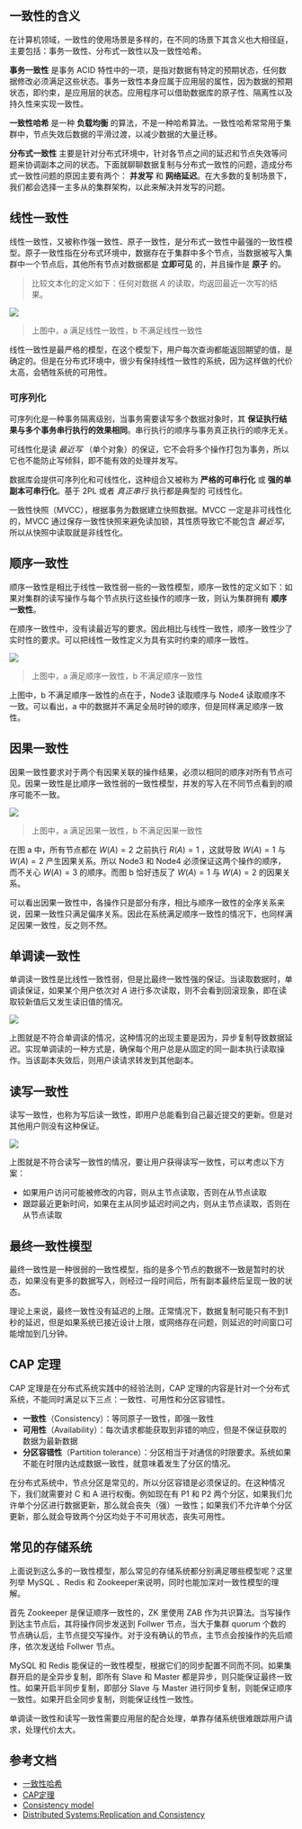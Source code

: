 
## 一致性的含义

在计算机领域，一致性的使用场景是多样的，在不同的场景下其含义也大相径庭，主要包括：事务一致性、分布式一致性以及一致性哈希。

**事务一致性** 是事务 ACID 特性中的一项，是指对数据有特定的预期状态，任何数据修改必须满足这些状态。事务一致性本身应属于应用层的属性，因为数据的预期状态，即约束，是应用层的状态。应用程序可以借助数据库的原子性、隔离性以及持久性来实现一致性。


**一致性哈希** 是一种 **负载均衡** 的算法，不是一种哈希算法。一致性哈希常常用于集群中，节点失效后数据的平滑过渡，以减少数据的大量迁移。


**分布式一致性** 主要是针对分布式环境中，针对各节点之间的延迟和节点失效等问题来协调副本之间的状态。下面就聊聊数据复制与分布式一致性的问题，造成分布式一致性问题的原因主要有两个： **并发写** 和 **网络延迟**。在大多数的复制场景下，我们都会选择一主多从的集群架构，以此来解决并发写的问题。

## 线性一致性

线性一致性，又被称作强一致性、原子一致性，是分布式一致性中最强的一致性模型。原子一致性指在分布式环境中，数据存在于集群中多个节点，当数据被写入集群中一个节点后，其他所有节点对数据都是 **立即可见** 的，并且操作是 **原子** 的。

> 比较文本化的定义如下：任何对数据 $A$ 的读取，均返回最近一次写的结果。

![](assists/2020-06-06-14-51-16.png)

> 上图中，a 满足线性一致性，b 不满足线性一致性

线性一致性是最严格的模型，在这个模型下，用户每次查询都能返回期望的值，是确定的。但是在分布式环境中，很少有保持线性一致性的系统，因为这样做的代价太高，会牺牲系统的可用性。

### 可序列化

可序列化是一种事务隔离级别，当事务需要读写多个数据对象时，其 **保证执行结果与多个事务串行执行的效果相同**。串行执行的顺序与事务真正执行的顺序无关。

可线性化是读 *最近写* （单个对象）的保证，它不会将多个操作打包为事务，所以它也不能防止写倾斜，即不能有效的处理并发写。

数据库会提供可序列化和可线性化，这种组合又被称为 **严格的可串行化** 或 **强的单副本可串行化**。基于 2PL 或者 *真正串行* 执行都是典型的 可线性化。

一致性快照（MVCC），根据事务为数据建立快照数据。MVCC 一定是非可线性化的，MVCC 通过保存一致性快照来避免读加锁，其性质导致它不能包含 *最近写*，所以从快照中读取就是非线性化。


## 顺序一致性

顺序一致性是相比于线性一致性弱一些的一致性模型，顺序一致性的定义如下：如果对集群的读写操作与每个节点执行这些操作的顺序一致，则认为集群拥有 **顺序一致性**。

在顺序一致性中，没有读最近写的要求。因此相比与线性一致性，顺序一致性少了实时性的要求。可以把线性一致性定义为具有实时约束的顺序一致性。

![](assists/2020-06-06-14-51-28.png)

> 上图中，a 满足顺序一致性，b 不满足顺序一致性

上图中，b 不满足顺序一致性的点在于，Node3 读取顺序与 Node4 读取顺序不一致。可以看出，a 中的数据并不满足全局时钟的顺序，但是同样满足顺序一致性。


## 因果一致性

因果一致性要求对于两个有因果关联的操作结果，必须以相同的顺序对所有节点可见。因果一致性是比顺序一致性弱的一致性模型，并发的写入在不同节点看到的顺序可能不一致。


![](assists/2020-06-06-14-51-47.png)

> 上图中，a 满足因果一致性，b 不满足因果一致性

在图 a 中，所有节点都在 $W(A)=2$ 之前执行 $R(A)=1$ ，这就导致 $W(A)=1$ 与 $W(A)=2$ 产生因果关系。所以 Node3 和 Node4 必须保证这两个操作的顺序，而不关心 $W(A)=3$ 的顺序。而图 b 恰好违反了 $W(A)=1$ 与 $W(A)=2$ 的因果关系。

可以看出因果一致性中，各操作只是部分有序，相比与顺序一致性的全序关系来说，因果一致性只满足偏序关系。因此在系统满足顺序一致性的情况下，也同样满足因果一致性，反之则不然。


## 单调读一致性

单调读一致性是比线性一致性弱，但是比最终一致性强的保证。当读取数据时，单调读保证，如果某个用户依次对 $A$ 进行多次读取，则不会看到回滚现象，即在读取较新值后又发生读旧值的情况。

![](assists/2020-06-06-14-52-01.png)

上图就是不符合单调读的情况，这种情况的出现主要是因为，异步复制导致数据延迟。实现单调读的一种方式是，确保每个用户总是从固定的同一副本执行读取操作。当该副本失效后，则用户读请求转发到其他副本。


## 读写一致性

读写一致性，也称为写后读一致性，即用户总能看到自己最近提交的更新。但是对其他用户则没有这种保证。

![](assists/2020-06-06-14-52-11.png)

上图就是不符合读写一致性的情况，要让用户获得读写一致性，可以考虑以下方案：

- 如果用户访问可能被修改的内容，则从主节点读取，否则在从节点读取
- 跟踪最近更新时间，如果在主从同步延迟时间之内，则从主节点读取，否则在从节点读取


## 最终一致性模型

最终一致性是一种很弱的一致性模型，指的是多个节点的数据不一致是暂时的状态，如果没有更多的数据写入，则经过一段时间后，所有副本最终后呈现一致的状态。

理论上来说，最终一致性没有延迟的上限。正常情况下，数据复制可能只有不到1秒的延迟，但是如果系统已接近设计上限，或网络存在问题，则延迟的时间窗口可能增加到几分钟。


## CAP 定理

CAP 定理是在分布式系统实践中的经验法则，CAP 定理的内容是针对一个分布式系统，不能同时满足以下三点：一致性、可用性和分区容错性。

- **一致性**（Consistency）：等同原子一致性，即强一致性
- **可用性**（Availability）：每次请求都能获取到非错的响应，但是不保证获取的数据为最新数据
- **分区容错性**（Partition tolerance）：分区相当于对通信的时限要求。系统如果不能在时限内达成数据一致性，就意味着发生了分区的情况。

在分布式系统中，节点分区是常见的，所以分区容错是必须保证的。在这种情况下，我们就需要对 C 和 A 进行权衡。例如现在有 P1 和 P2 两个分区，如果我们允许单个分区进行数据更新，那么就会丧失（强）一致性；如果我们不允许单个分区更新，那么就会导致两个分区均处于不可用状态，丧失可用性。


## 常见的存储系统

上面说到这么多的一致性模型，那么常见的存储系统都分别满足哪些模型呢？这里列举 MySQL 、Redis 和 Zookeeper来说明，同时也能加深对一致性模型的理解。

首先 Zookeeper 是保证顺序一致性的，ZK 里使用 ZAB 作为共识算法。当写操作到达主节点后，其将操作同步发送到 Follwer 节点，当大于集群 quorum 个数的节点确认后，主节点提交写操作。对于没有确认的节点，主节点会按操作的先后顺序，依次发送给 Follwer 节点。

MySQL 和 Redis 能保证的一致性模型，根据它们的同步配置不同而不同。如果集群开启的是全异步复制，即所有 Slave 和 Master 都是异步，则只能保证最终一致性。如果开启半同步复制，即部分 Slave 与 Master 进行同步复制，则能保证顺序一致性。如果开启全同步复制，则能保证线性一致性。

单调读一致性和读写一致性需要应用层的配合处理，单靠存储系统很难跟踪用户请求，处理代价太大。


## 参考文档

- [一致性哈希](https://zh.wikipedia.org/wiki/%E4%B8%80%E8%87%B4%E5%93%88%E5%B8%8C)
- [CAP定理](https://zh.wikipedia.org/wiki/CAP%E5%AE%9A%E7%90%86)
- [Consistency model](https://en.wikipedia.org/wiki/Consistency_model#Strict_consistency)
- [Distributed Systems:Replication and Consistency](https://www.cs.helsinki.fi/webfm_send/1256)